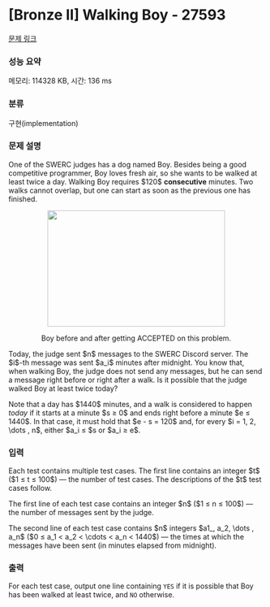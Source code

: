 # [Bronze II] Walking Boy - 27593 

[문제 링크](https://www.acmicpc.net/problem/27593) 

### 성능 요약

메모리: 114328 KB, 시간: 136 ms

### 분류

구현(implementation)

### 문제 설명

<p>One of the SWERC judges has a dog named Boy. Besides being a good competitive programmer, Boy loves fresh air, so she wants to be walked at least twice a day. Walking Boy requires $120$ <strong>consecutive</strong> minutes. Two walks cannot overlap, but one can start as soon as the previous one has finished.</p>

<p style="text-align: center;"><img alt="" src="" style="width: 350px; height: 229px;"></p>

<p style="text-align: center;">Boy before and after getting ACCEPTED on this problem.</p>

<p>Today, the judge sent $n$ messages to the SWERC Discord server. The $i$-th message was sent $a_i$ minutes after midnight. You know that, when walking Boy, the judge does not send any messages, but he can send a message right before or right after a walk. Is it possible that the judge walked Boy at least twice today?</p>

<p>Note that a day has $1440$ minutes, and a walk is considered to happen <em>today</em> if it starts at a minute $s ≥ 0$ and ends right before a minute $e ≤ 1440$. In that case, it must hold that $e - s = 120$ and, for every $i = 1, 2, \dots , n$, either $a_i ≤ $s or $a_i ≥ e$.</p>

<p> </p>

### 입력 

 <p>Each test contains multiple test cases. The first line contains an integer $t$ ($1 ≤ t ≤ 100$) — the number of test cases. The descriptions of the $t$ test cases follow.</p>

<p>The first line of each test case contains an integer $n$ ($1 ≤ n ≤ 100$) — the number of messages sent by the judge.</p>

<p>The second line of each test case contains $n$ integers $a1_, a_2, \dots , a_n$ ($0 ≤ a_1 < a_2 < \cdots < a_n < 1440$) — the times at which the messages have been sent (in minutes elapsed from midnight).</p>

### 출력 

 <p>For each test case, output one line containing <code>YES</code> if it is possible that Boy has been walked at least twice, and <code>NO</code> otherwise.</p>

